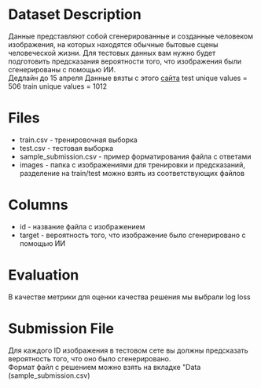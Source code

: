 # Dataset Description
Данные представляют собой сгенерированные и созданные человеком изображения, на которых находятся обычные бытовые сцены человеческой жизни. Для тестовых данных вам нужно будет подготовить предсказания вероятности того, что изображения были сгенерированы с помощью ИИ.  
Дедлайн до 15 апреля
Данные вязты с этого [сайта](https://www.kaggle.com/competitions/generated-or-not)
test unique values = 506
train unique values = 1012
# Files
- train.csv - тренировочная выборка
- test.csv - тестовая выборка
- sample_submission.csv - пример форматирования файла с ответами
- images - папка с изображениями для тренировки и предсказаний, разделение на train/test можно взять из соответствующих файлов
# Columns
- id - название файла с изображением
- target - вероятность того, что изображение было сгенерировано с помощью ИИ
# Evaluation
В качестве метрики для оценки качества решения мы выбрали log loss

# Submission File
Для каждого ID изображения в тестовом сете вы должны предсказать вероятность того, что оно было сгенерировано.   
Формат файл с решением можно взять на вкладке "Data (sample_submission.csv)
